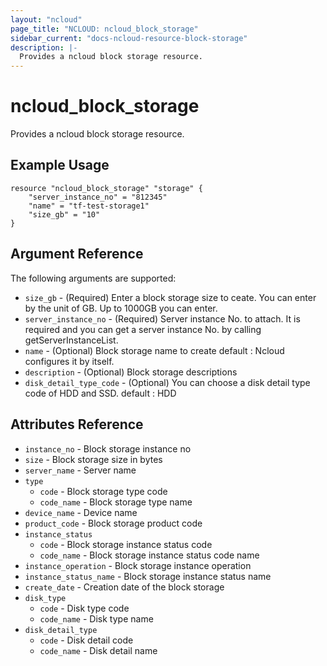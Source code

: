 ```yaml
---
layout: "ncloud"
page_title: "NCLOUD: ncloud_block_storage"
sidebar_current: "docs-ncloud-resource-block-storage"
description: |-
  Provides a ncloud block storage resource.
---
```


# ncloud_block_storage

Provides a ncloud block storage resource.

## Example Usage

```hcl
resource "ncloud_block_storage" "storage" {
	"server_instance_no" = "812345"
	"name" = "tf-test-storage1"
	"size_gb" = "10"
}
```

## Argument Reference

The following arguments are supported:

* `size_gb` - (Required) Enter a block storage size to ceate. You can enter by the unit of GB. Up to 1000GB you can enter.
* `server_instance_no` - (Required) Server instance No. to attach. It is required and you can get a server instance No. by calling getServerInstanceList.
* `name` - (Optional) Block storage name to create default : Ncloud configures it by itself.
* `description` - (Optional) Block storage descriptions
* `disk_detail_type_code` - (Optional) You can choose a disk detail type code of HDD and SSD. default : HDD

## Attributes Reference

* `instance_no` - Block storage instance no
* `size` - Block storage size in bytes
* `server_name` - Server name
* `type`
    * `code` - Block storage type code
    * `code_name` - Block storage type name
* `device_name` - Device name
* `product_code` - Block storage product code
* `instance_status`
    * `code` - Block storage instance status code
    * `code_name` - Block storage instance status code name
* `instance_operation` - Block storage instance operation
* `instance_status_name` - Block storage instance status name
* `create_date` - Creation date of the block storage
* `disk_type`
    * `code` - Disk type code
    * `code_name` - Disk type name
* `disk_detail_type`
    * `code` - Disk detail code
    * `code_name` - Disk detail name
